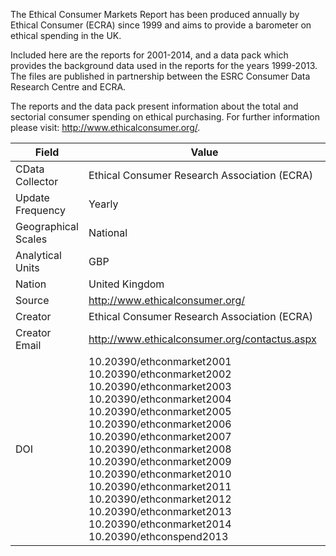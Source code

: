 The Ethical Consumer Markets Report has been produced annually by Ethical Consumer (ECRA) since 1999
and aims to provide a barometer on ethical spending in the UK. 

Included here are the reports for 2001-2014, and a data pack which provides the background
data used in the reports for the years 1999-2013. The files are published
in partnership between the ESRC Consumer Data Research Centre and ECRA.

The reports and the data pack present information about the total and sectorial consumer spending on ethical purchasing.
For further information please visit: http://www.ethicalconsumer.org/.

Field|Value
---|---
CData Collector|Ethical Consumer Research Association (ECRA)
Update Frequency|Yearly
Geographical Scales|National
Analytical Units|GBP
Nation|United Kingdom
Source|http://www.ethicalconsumer.org/
Creator|Ethical Consumer Research Association (ECRA)
Creator Email|http://www.ethicalconsumer.org/contactus.aspx
DOI|10.20390/ethconmarket2001 10.20390/ethconmarket2002 10.20390/ethconmarket2003 10.20390/ethconmarket2004 10.20390/ethconmarket2005 10.20390/ethconmarket2006 10.20390/ethconmarket2007 10.20390/ethconmarket2008 10.20390/ethconmarket2009 10.20390/ethconmarket2010 10.20390/ethconmarket2011 10.20390/ethconmarket2012 10.20390/ethconmarket2013 10.20390/ethconmarket2014 10.20390/ethconspend2013
   
